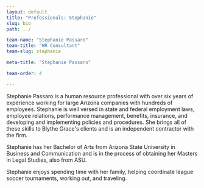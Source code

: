 ```yaml
---
layout: default
title: "Professionals: Stephanie"
slug: bio
path: ../

team-name: "Stephanie Passaro" 
team-title: "HR Consultant"
team-slug: stephanie

meta-title: "Stephanie Passaro"

team-order: 4

---
```

<p>Stephanie Passaro is a human resource professional with over six years of experience working for large Arizona companies with hundreds of employees. Stephanie is well versed in state and federal employment laws, employee relations, performance management, benefits, insurance, and developing and implementing policies and procedures. She brings all of these skills to Blythe Grace's clients and is an independent contractor with the firm.</p>
<p>Stephanie has her Bachelor of Arts from Arizona State University in Business and Communication and is in the process of obtaining her Masters in Legal Studies, also from ASU.</p>
<p>Stephanie enjoys spending time with her family, helping coordinate league soccer tournaments, working out, and traveling.</p>